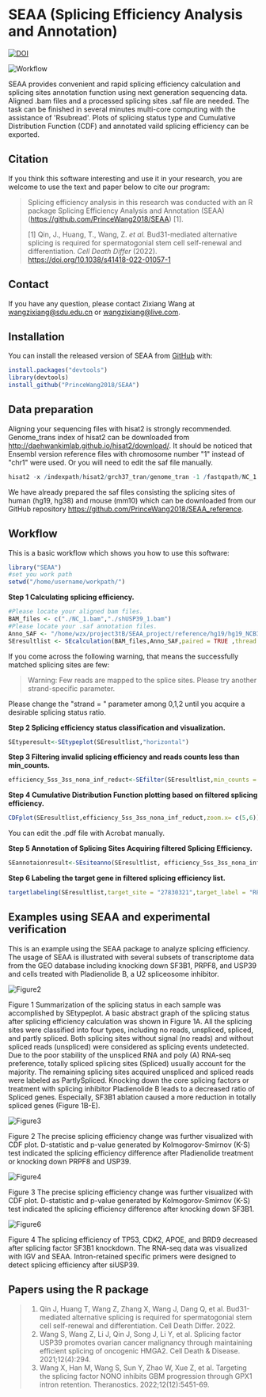 
# SEAA (Splicing Efficiency Analysis and Annotation)

<!-- badges: start -->
[![DOI](https://zenodo.org/badge/384065256.svg)](https://zenodo.org/badge/latestdoi/384065256)
<!-- badges: end -->

![Workflow](https://user-images.githubusercontent.com/37299182/215256146-2cc29c9e-ded1-44e3-b6bd-0d1cd5731f81.png)

SEAA provides convenient and rapid splicing efficiency calculation and splicing 
sites annotation function using next generation sequencing data. Aligned .bam 
files and a processed splicing sites .saf file are needed. The task can be finished 
in several minutes  multi-core computing with the assistance of 'Rsubread'. Plots 
of splicing status type and Cumulative Distribution Function (CDF) and annotated 
vaild splicing efficiency can be exported. 

## Citation
If you think this software interesting and use it in your research, you are welcome to use the text and paper below to cite our program:

> Splicing efficiency analysis in this research was conducted with an R package Splicing Efficiency Analysis and Annotation (SEAA) (https://github.com/PrinceWang2018/SEAA) [1].
>
> [1] Qin, J., Huang, T., Wang, Z. *et al.* Bud31-mediated alternative splicing is required for spermatogonial stem cell self-renewal and differentiation. *Cell Death Differ* (2022). https://doi.org/10.1038/s41418-022-01057-1


## Contact
If you have any question, please contact Zixiang Wang at wangzixiang@sdu.edu.cn or wangzixiang@live.com.


## Installation

You can install the released version of SEAA from [GitHub](https://github.com/PrinceWang2018/SEAA) with:

``` r
install.packages("devtools")
library(devtools)
install_github("PrinceWang2018/SEAA")
```
## Data preparation

Aligning your sequencing files with hisat2 is strongly recommended. Genome_trans
index of hisat2 can be downloaded from http://daehwankimlab.github.io/hisat2/download/.
It should be noticed that Ensembl version reference files with chromosome number 
"1" instead of "chr1" were used. Or you will need to edit the saf file manually.

``` r
hisat2 -x /indexpath/hisat2/grch37_tran/genome_tran -1 /fastqpath/NC_1.fastq -2 /fastqpath/NC_2.fastq --min-intronlen 20 --max-intronlen 10000 --threads 12 --rna-strandness F | samtools sort -o /outputpath/NC.bam - 
```
We have already prepared the saf files consisting the splicing sites of human (hg19, hg38)
and mouse (mm10) which can be downloaded from our GitHub repository https://github.com/PrinceWang2018/SEAA_reference.

## Workflow

This is a basic workflow which shows you how to use this software:

``` r
library("SEAA")
#set you work path
setwd("/home/username/workpath/")
```
**Step 1 Calculating splicing efficiency.**

``` r
#Please locate your aligned bam files.
BAM_files <- c("./NC_1.bam","./shUSP39_1.bam")
#Please locate your .saf annotation files.
Anno_SAF <- "/home/wzx/project3tB/SEAA_project/reference/hg19/hg19_NCBI_splicing_sites_20210705.saf"
SEresultlist <- SEcalculation(BAM_files,Anno_SAF,paired = TRUE ,thread = 8,strand = 1)
```
If you come across the following warning, that means the successfully matched splicing sites are few:

> Warning: Few reads are mapped to the splice sites. Please try another strand-specific parameter.

Please change the "strand = " parameter among 0,1,2 until you acquire a desirable splicing status ratio.

**Step 2 Splicing efficiency status classification and visualization.**

``` r
SEtyperesult<-SEtypeplot(SEresultlist,"horizontal")
```
**Step 3 Filtering invalid splicing efficiency and reads counts less than min_counts.**

``` r
efficiency_5ss_3ss_nona_inf_reduct<-SEfilter(SEresultlist,min_counts = 5)
```
**Step 4 Cumulative Distribution Function plotting based on filtered splicing efficiency.**

``` r
CDFplot(SEresultlist,efficiency_5ss_3ss_nona_inf_reduct,zoom.x= c(5,6))
```
You can edit the .pdf file with Acrobat manually.

**Step 5 Annotation of Splicing Sites Acquiring filtered Splicing Efficiency.**

``` r
SEannotaionresult<-SEsiteanno(SEresultlist, efficiency_5ss_3ss_nona_inf_reduct, species = "hs")
```
**Step 6 Labeling the target gene in filtered splicing efficiency list.**

``` r
targetlabeling(SEresultlist,target_site = "27830321",target_label = "RPL21",xlim.max = 1000, ylim.max = 1000)
```

## Examples using SEAA and experimental verification

This is an example using the SEAA package to analyze splicing efficiency. The usage of SEAA is illustrated with several subsets of transcriptome data from the GEO database including knocking down SF3B1, PRPF8, and USP39 and cells treated with Pladienolide B, a U2 spliceosome inhibitor. 

![Figure2](https://user-images.githubusercontent.com/37299182/215256518-4dfd01df-a728-4691-99ab-c1368d4bf550.png)

Figure 1 Summarization of the splicing status in each sample was accomplished by SEtypeplot. A basic abstract graph of the splicing status after splicing efficiency calculation was shown in Figure 1A. All the splicing sites were classified into four types, including no reads, unspliced, spliced, and partly spliced. Both splicing sites without signal (no reads) and without spliced reads (unspliced) were considered as splicing events undetected. Due to the poor stability of the unspliced RNA and poly (A) RNA-seq preference, totally spliced splicing sites (Spliced) usually account for the majority. The remaining splicing sites acquired unspliced and spliced reads were labeled as PartlySpliced. Knocking down the core splicing factors or treatment with splicing inhibitor Pladienolide B leads to a decreased ratio of Spliced genes. Especially, SF3B1 ablation caused a more reduction in totally spliced genes (Figure 1B-E). 

![Figure3](https://user-images.githubusercontent.com/37299182/215256513-78ebcca4-6085-4455-8689-97aaae85bdbf.png)

Figure 2 The precise splicing efficiency change was further visualized with CDF plot. D-statistic and p-value generated by Kolmogorov-Smirnov (K-S) test indicated the splicing efficiency difference after Pladienolide treatment or knocking down PRPF8 and USP39.

![Figure4](https://user-images.githubusercontent.com/37299182/215256509-247b476e-35db-499b-b41b-4d9eb7b0d958.png)

Figure 3 The precise splicing efficiency change was further visualized with CDF plot. D-statistic and p-value generated by Kolmogorov-Smirnov (K-S) test indicated the splicing efficiency difference after knocking down SF3B1.

![Figure6](https://user-images.githubusercontent.com/37299182/215256503-d53f2950-f35f-46fd-857a-edd7ff27b54e.png)

Figure 4 The splicing efficiency of TP53, CDK2, APOE, and BRD9 decreased after splicing factor SF3B1 knockdown. The RNA-seq data was visualized with IGV and SEAA. Intron-retained specific primers were designed to detect splicing efficiency after siUSP39.

## Papers using the R package
> 1.	Qin J, Huang T, Wang Z, Zhang X, Wang J, Dang Q, et al. Bud31-mediated alternative splicing is required for spermatogonial stem cell self-renewal and differentiation. Cell Death Differ. 2022.
> 2.	Wang S, Wang Z, Li J, Qin J, Song J, Li Y, et al. Splicing factor USP39 promotes ovarian cancer malignancy through maintaining efficient splicing of oncogenic HMGA2. Cell Death & Disease. 2021;12(4):294.
> 3.	Wang X, Han M, Wang S, Sun Y, Zhao W, Xue Z, et al. Targeting the splicing factor NONO inhibits GBM progression through GPX1 intron retention. Theranostics. 2022;12(12):5451-69.

